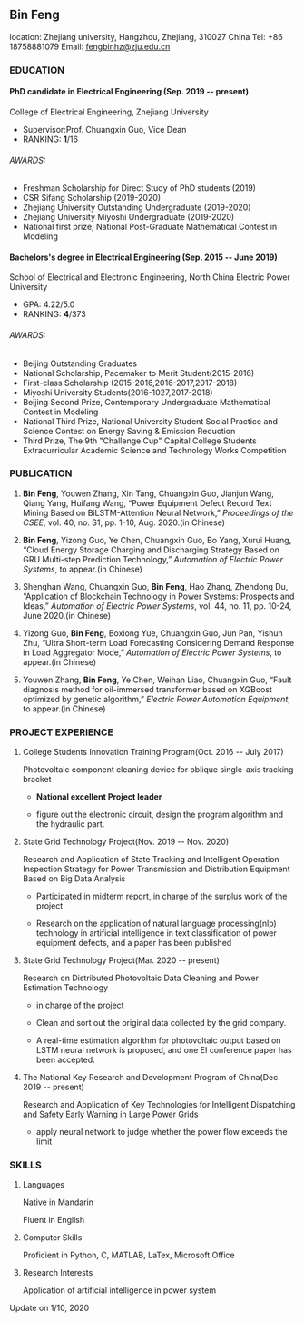 ## Bin Feng

location: Zhejiang university, Hangzhou, Zhejiang, 310027 China
Tel: +86 18758881079
Email: fengbinhz@zju.edu.cn

### EDUCATION

#### PhD candidate in Electrical Engineering (Sep. 2019 -- present)

College of Electrical Engineering, Zhejiang University

* Supervisor:Prof. Chuangxin Guo, Vice Dean 
* RANKING: **1**/16

###### AWARDS:

+ Freshman Scholarship for Direct Study of PhD students (2019) 
+ CSR Sifang Scholarship (2019-2020)
+ Zhejiang University Outstanding Undergraduate (2019-2020) 
+ Zhejiang University Miyoshi Undergraduate (2019-2020)
+ National first prize, National Post-Graduate Mathematical Contest in Modeling

#### Bachelors's degree in Electrical Engineering (Sep. 2015 -- June 2019)

School of Electrical and Electronic Engineering, North China Electric Power University

* GPA: 4.22/5.0
* RANKING:  **4**/373

###### AWARDS:

* Beijing Outstanding Graduates
* National Scholarship, Pacemaker to Merit Student(2015-2016)
* First-class Scholarship (2015-2016,2016-2017,2017-2018)
* Miyoshi University Students(2016-1027,2017-2018)
* Beijing Second Prize,  Contemporary Undergraduate Mathematical Contest in Modeling
* National Third Prize, National University Student Social Practice and Science Contest on Energy Saving & Emission Reduction
* Third Prize, The 9th "Challenge Cup" Capital College Students Extracurricular Academic Science and Technology Works Competition 

### PUBLICATION

1. **Bin Feng**, Youwen Zhang, Xin Tang, Chuangxin Guo, Jianjun Wang, Qiang Yang, Huifang Wang, “Power Equipment Defect Record Text Mining Based on BiLSTM-Attention Neural Network,”  *Proceedings of the CSEE*, vol. 40, no. S1, pp. 1-10, Aug. 2020.(in Chinese)

2. **Bin Feng**, Yizong Guo, Ye Chen, Chuangxin Guo, Bo Yang, Xurui Huang, “Cloud Energy Storage Charging and Discharging Strategy Based on GRU Multi-step Prediction Technology,” *Automation of Electric Power Systems*, to appear.(in Chinese)

3. Shenghan Wang, Chuangxin Guo, **Bin Feng**, Hao Zhang, Zhendong Du, “Application of Blockchain Technology in Power Systems: Prospects and Ideas,” *Automation of Electric Power Systems*, vol. 44, no. 11, pp. 10-24, June 2020.(in Chinese)

4. Yizong Guo, **Bin Feng**, Boxiong Yue, Chuangxin Guo, Jun Pan, Yishun Zhu, “Ultra Short-term Load Forecasting Considering Demand Response in Load Aggregator Mode,” *Automation of Electric Power Systems*, to appear.(in Chinese)

5. Youwen Zhang, **Bin Feng**, Ye Chen, Weihan Liao, Chuangxin Guo, “Fault diagnosis method for oil-immersed transformer based on XGBoost optimized by genetic algorithm,” *Electric Power Automation Equipment*, to appear.(in Chinese)

### PROJECT EXPERIENCE

1. College Students Innovation Training Program(Oct. 2016 -- July 2017)

   Photovoltaic component cleaning device for oblique single-axis tracking bracket 

   * **National excellent Project leader**

   * figure out the electronic circuit, design the program algorithm and the hydraulic part.

2. State Grid Technology Project(Nov. 2019 -- Nov. 2020)

   Research and Application of State Tracking and Intelligent Operation Inspection Strategy for Power Transmission and Distribution Equipment Based on Big Data Analysis

   * Participated in midterm report, in charge of the surplus work of the project

   * Research on the application of natural language processing(nlp) technology in artificial intelligence in text classification of power equipment defects, and a paper has been published

3. State Grid Technology Project(Mar. 2020 -- present)

   Research on Distributed Photovoltaic Data Cleaning and Power Estimation Technology

   * in charge of the project 

   * Clean and sort out the original data collected by the grid company.

   * A real-time estimation algorithm for photovoltaic output based on LSTM neural network is proposed, and one EI conference paper has been accepted.

4. The National Key Research and Development Program of China(Dec. 2019 -- present)

   Research and Application of Key Technologies for Intelligent Dispatching and Safety Early Warning in Large Power Grids

   * apply neural network to judge whether the power flow exceeds the limit



### SKILLS



1. Languages

   Native in Mandarin

   Fluent in English

2. Computer Skills

   Proficient in Python, C, MATLAB, LaTex, Microsoft Office

3. Research Interests  

   Application of artificial intelligence in power system
   

Update on 1/10, 2020


